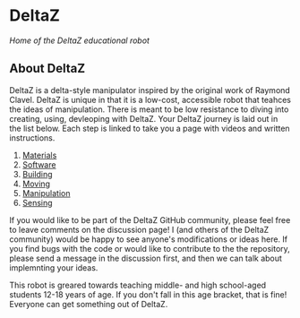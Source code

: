 # DeltaZ
_Home of the DeltaZ educational robot_

## About DeltaZ
DeltaZ is a delta-style manipulator inspired by the original work of Raymond Clavel. DeltaZ is unique in that it is a low-cost, accessible robot that teahces the ideas of manipulation. There is meant to be low resistance to diving into creating, using, devleoping with DeltaZ. Your DeltaZ journey is laid out in the list below. Each step is linked to take you a page with videos and written instructions. 

1. [Materials](https://github.com/alvaresc/DeltaZ/wiki/1%29-Materials)
2. [Software](https://github.com/alvaresc/DeltaZ/wiki/2%29-Software)
3. [Building](https://github.com/alvaresc/DeltaZ/wiki/3%29-Building)
4. [Moving](https://github.com/alvaresc/DeltaZ/wiki/4%29-Moving)
5. [Manipulation](https://github.com/alvaresc/DeltaZ/wiki/5%29-Manipulation)
6. [Sensing](https://github.com/alvaresc/DeltaZ/wiki/6%29-Sensing)


If you would like to be part of the DeltaZ GitHub community, please feel free to leave comments on the discussion page! I (and others of the DeltaZ community) would be happy to see anyone's modifications or ideas here. If you find bugs with the code or would like to contribute to the the repository, please send a message in the discussion first, and then we can talk about implemnting your ideas. 

This robot is greared towards teaching middle- and high school-aged students 12-18 years of age. If you don't fall in this age bracket, that is fine! Everyone can get something out of DeltaZ. 

